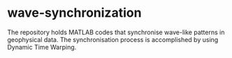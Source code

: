 # wave-synchronization
The repository holds MATLAB codes that synchronise wave-like patterns in geophysical data. The synchronisation process is accomplished by using Dynamic Time Warping.
